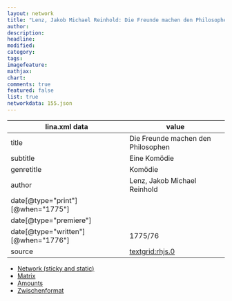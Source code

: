 ```yaml
---
layout: network
title: "Lenz, Jakob Michael Reinhold: Die Freunde machen den Philosophen (1775)"
author:
description:
headline:
modified:
category:
tags:
imagefeature: 
mathjax: 
chart: 
comments: true
featured: false
list: true
networkdata: 155.json
---
```

lina.xml data  | value
------------- | -------------
title|Die Freunde machen den Philosophen
subtitle|Eine Komödie
genretitle|Komödie
author|Lenz, Jakob Michael Reinhold
date[@type="print"][@when="1775"]|
date[@type="premiere"]|
date[@type="written"][@when="1776"]|1775/76
source|[textgrid:rhjs.0](https://textgridlab.org/1.0/tgcrud-public/rest/textgrid:rhjs.0/data)



* [Network (sticky and static)](/network155)
* [Matrix](/matrix155)
* [Amounts](/amounts155)
* [Zwischenformat](/lina155 )

